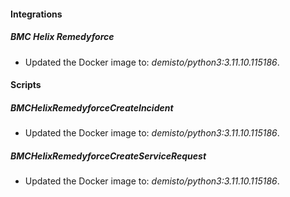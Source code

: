 
#### Integrations

##### BMC Helix Remedyforce

- Updated the Docker image to: *demisto/python3:3.11.10.115186*.

#### Scripts

##### BMCHelixRemedyforceCreateIncident

- Updated the Docker image to: *demisto/python3:3.11.10.115186*.
##### BMCHelixRemedyforceCreateServiceRequest

- Updated the Docker image to: *demisto/python3:3.11.10.115186*.
